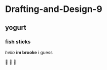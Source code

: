 # Drafting-and-Design-9

## yogurt

### fish sticks

_hello_ **im brooke** i guess

:hatched_chick: :eggplant: :hatched_chick:
